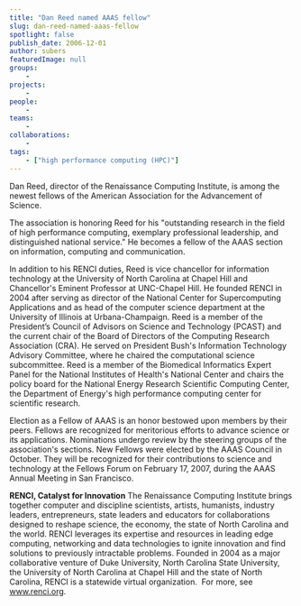 ```yaml
---
title: "Dan Reed named AAAS fellow"
slug: dan-reed-named-aaas-fellow
spotlight: false
publish_date: 2006-12-01
author: subers
featuredImage: null
groups:
    - 
projects:
    - 
people:
    - 
teams: 
    - 
collaborations:
    - 
tags:
    - ["high performance computing (HPC)"]
---
```

Dan Reed, director of the Renaissance Computing Institute, is among the newest fellows of the American Association for the Advancement of Science.

The association is honoring Reed for his "outstanding research in the field of high performance computing, exemplary professional leadership, and distinguished national service." He becomes a fellow of the AAAS section on information, computing and communication.<!--more-->

In addition to his RENCI duties, Reed is vice chancellor for information technology at the University of North Carolina at Chapel Hill and Chancellor's Eminent Professor at UNC-Chapel Hill. He founded RENCI in 2004 after serving as director of the National Center for Supercomputing Applications and as head of the computer science department at the University of Illinois at Urbana-Champaign. Reed is a member of the President’s Council of Advisors on Science and Technology (PCAST) and the current chair of the Board of Directors of the Computing Research Association (CRA). He served on President Bush's Information Technology Advisory Committee, where he chaired the computational science subcommittee. Reed is a member of the Biomedical Informatics Expert Panel for the National Institutes of Health's National Center and chairs the policy board for the National Energy Research Scientific Computing Center, the Department of Energy's high performance computing center for scientific research.

Election as a Fellow of AAAS is an honor bestowed upon members by their peers. Fellows are recognized for meritorious efforts to advance science or its applications. Nominations undergo review by the steering groups of the association's sections. New Fellows were elected by the AAAS Council in October. They will be recognized for their contributions to science and technology at the Fellows Forum on February 17, 2007, during the AAAS Annual Meeting in San Francisco.

<strong>RENCI, Catalyst for Innovation</strong>
The Renaissance Computing Institute brings together computer and discipline scientists, artists, humanists, industry leaders, entrepreneurs, state leaders and educators for collaborations designed to reshape science, the economy, the state of North Carolina and the world. RENCI leverages its expertise and resources in leading edge computing, networking and data technologies to ignite innovation and find solutions to previously intractable problems. Founded in 2004 as a major collaborative venture of Duke University, North Carolina State University, the University of North Carolina at Chapel Hill and the state of North Carolina, RENCI is a statewide virtual organization.  For more, see <a href="http://www.renci.org/">www.renci.org</a>.
